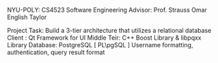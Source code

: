 NYU-POLY: CS4523  Software Engineering
Advisor: Prof. Strauss
Omar English Taylor



Project Task:
Build a 3-tier architecture that utilizes a relational database
Client : Qt Framework for UI
Middle Teir: C++ Boost Library & libpqxx Library
Database: PostgreSQL [ PL\pgSQL ]
Username formatting, authentication, query result format


